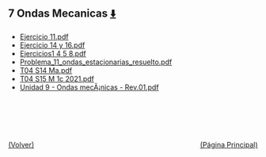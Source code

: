 
<html>
<body>
<h2>7 Ondas Mecanicas <a href="https://downgit.github.io/#/home?url=https://github.com/Apuntes-FIUBA/Apuntes-Electronica/tree/main/82 - Física/8201 - Fisica I/Clase en Linea/7 Ondas Mecanicas" style="font-size:20px">  ⬇️ </a></h2>
<ul>
    <li><a href="Ejercicio 11.pdf">Ejercicio 11.pdf</a></li>
    <li><a href="Ejercicio 14 y 16.pdf">Ejercicio 14 y 16.pdf</a></li>
    <li><a href="Ejercicios1 4 5 8.pdf">Ejercicios1 4 5 8.pdf</a></li>
    <li><a href="Problema_11_ondas_estacionarias_resuelto.pdf">Problema_11_ondas_estacionarias_resuelto.pdf</a></li>
    <li><a href="T04 S14 Ma.pdf">T04 S14 Ma.pdf</a></li>
    <li><a href="T04 S15 M 1c 2021.pdf">T04 S15 M 1c 2021.pdf</a></li>
    <li><a href="Unidad 9 - Ondas mecÃ¡nicas - Rev.01.pdf">Unidad 9 - Ondas mecÃ¡nicas - Rev.01.pdf</a></li>
</ul>
</body>
</html>






<br><br><br><br><br><a href="../" style="float: left">(Volver)</a> <a href="https://apuntes-fiuba.github.io/Apuntes-Electronica" style="float: right">(Página Principal)</a>
